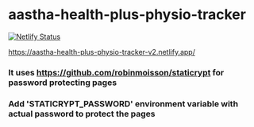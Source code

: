 # aastha-health-plus-physio-tracker
[![Netlify Status](https://api.netlify.com/api/v1/badges/d139fcbb-a65f-4e2a-b024-cd23738fc48f/deploy-status)](https://app.netlify.com/sites/aastha-health-plus-physio-tracker-v2/deploys)

https://aastha-health-plus-physio-tracker-v2.netlify.app/

### It uses https://github.com/robinmoisson/staticrypt for password protecting pages

### Add 'STATICRYPT_PASSWORD' environment variable with actual password to protect the pages
